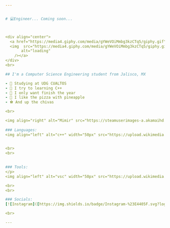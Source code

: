 ```yaml
---


# 💻Engineer... Coming soon...



<div align="center">
  <a href="https://media4.giphy.com/media/gYWeVOiMmbg3kzCTq5/giphy.gif">
  <img  src="https://media4.giphy.com/media/gYWeVOiMmbg3kzCTq5/giphy.gif"
       alt="loading" 
    /></a>
</div>
<br>

## I'm a Computer Science Engineering student from Jalisco, MX

- 📖 Studying at UDG CUALTOS
- 🦾 I try to learning C++
- 🙏 I only want finish the year
- 🍕 I like the pizza with pineapple
- ⚽ And up the chivas

<br>

<img align="right" alt="Mimir" src="https://steamuserimages-a.akamaihd.net/ugc/861738022413745366/0CFBCA54384EB970C7BFAD49F37A27FC19420234/?imw=5000&imh=5000&ima=fit&impolicy=Letterbox&imcolor=%23000000&letterbox=false" width="600" />
  
### Languages:
<img align="left" alt="c++" width="50px" src="https://upload.wikimedia.org/wikipedia/commons/thumb/1/18/ISO_C%2B%2B_Logo.svg/1822px-ISO_C%2B%2B_Logo.svg.png" />  

  
<br> 
<br>
 

### Tools:  
</p>
<img align="left" alt="vsc" width="50px" src="https://upload.wikimedia.org/wikipedia/commons/thumb/9/9a/Visual_Studio_Code_1.35_icon.svg/2048px-Visual_Studio_Code_1.35_icon.svg.png" /> 

<br>
<br>

### Socials:
[![Instagram]([https://img.shields.io/badge/Instagram-%23E4405F.svg?logo=Instagram&logoColor=white](https://upload.wikimedia.org/wikipedia/commons/thumb/a/a5/Instagram_icon.png/480px-Instagram_icon.png))](https://www.instagram.com/eduardotec05/) 

<br>

---
```

